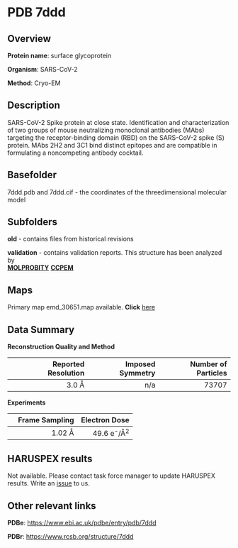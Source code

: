 # PDB 7ddd

## Overview

**Protein name**: surface glycoprotein

**Organism**: SARS-CoV-2

**Method**: Cryo-EM

## Description

SARS-CoV-2 Spike protein at close state. Identification and characterization of two groups of mouse neutralizing monoclonal antibodies (MAbs) targeting the receptor-binding domain (RBD) on the SARS-CoV-2 spike (S) protein. MAbs 2H2 and 3C1 bind distinct epitopes and are compatible in formulating a noncompeting antibody cocktail.

## Basefolder

7ddd.pdb and 7ddd.cif - the coordinates of the threedimensional molecular model

## Subfolders



**old** - contains files from historical revisions

**validation** - contains validation reports. This structure has been analyzed by <br>  [**MOLPROBITY**](https://github.com/thorn-lab/coronavirus_structural_task_force/tree/master/pdb/surface_glycoprotein/SARS-CoV-2/7ddd/validation/molprobity)   [**CCPEM**](https://github.com/thorn-lab/coronavirus_structural_task_force/tree/master/pdb/surface_glycoprotein/SARS-CoV-2/7ddd/validation/ccpem-validation)



## Maps

Primary map emd_30651.map available. **Click** [here](http://ftp.wwpdb.org/pub/emdb/structures/EMD-30651/map/) 

## Data Summary
**Reconstruction Quality and Method**

|   | Reported Resolution | Imposed Symmetry | Number of Particles |
|---|-------------:|----------------:|--------------:|
|   |3.0 Å|n/a|73707|

**Experiments**

|   | Frame Sampling | Electron Dose |
|---|-------------:|----------------:|
|   |1.02 Å|49.6 e<sup>-</sup>/Å<sup>2</sup>|

## HARUSPEX results

Not available. Please contact task force manager to update HARUSPEX results. Write an [issue](https://github.com/thorn-lab/coronavirus_structural_task_force/issues) to us.

## Other relevant links 
**PDBe**:  https://www.ebi.ac.uk/pdbe/entry/pdb/7ddd
 
**PDBr**: https://www.rcsb.org/structure/7ddd 
